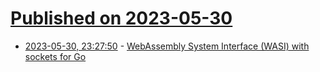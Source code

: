 # [Published on 2023-05-30](index.md)

* [2023-05-30, 23:27:50](https://lobste.rs/s/d3npxa/webassembly_system_interface_wasi_with) - [WebAssembly System Interface (WASI) with sockets for Go](https://github.com/stealthrocket/wasi-go)
